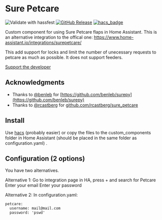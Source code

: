 # Sure Petcare
![Validate with hassfest](https://github.com/Danielhiversen/home_assistant_adax/workflows/Validate%20with%20hassfest/badge.svg)
[![GitHub Release][releases-shield]][releases]
[![hacs_badge](https://img.shields.io/badge/HACS-Custom-orange.svg)](https://github.com/custom-components/hacs)

Custom component for using Sure Petcare flaps in Home Assistant. This is an alternative integration to the offical one: https://www.home-assistant.io/integrations/surepetcare/

This add support for locks and limit the number of unecessary requests to petcare as much as possible. It does not support feeders.

[Support the developer](http://paypal.me/dahoiv)

## Acknowledgments

* Thanks to [@benleb](https://github.com/benleb) for [https://github.com/benleb/surepy](https://github.com/benleb/surepy)
* Thanks to [@rcastberg](https://github.com/rcastberg) for [github.com/rcastberg/sure_petcare](https://github.com/rcastberg/sure_petcare)


## Install
Use [hacs](https://hacs.xyz/) (probably easier) or copy the files to the custom_components folder in Home Assistant (should be placed in the same folder as configuration.yaml) .

## Configuration (2 options)

You have two alternatives. 

Alternative 1:
Go to integration page in HA, press + and search for Petcare
Enter your email
Enter your password

Alternative 2:
In configuration.yaml:

```
petcare:
  username: mail@mail.com
  password: 'pswd'

```



[releases]: https://github.com/Danielhiversen/home_assistant_petcare/releases
[releases-shield]: https://img.shields.io/github/release/Danielhiversen/home_assistant_petcare.svg?style=popout
[downloads-total-shield]: https://img.shields.io/github/downloads/Danielhiversen/home_assistant_petcare/total
[hacs-shield]: https://img.shields.io/badge/HACS-Default-orange.svg
[hacs]: https://hacs.xyz/docs/default_repositories
